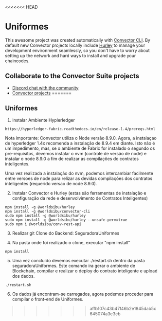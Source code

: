 <<<<<<< HEAD
# Uniformes

This awesome project was created automatically with <a href="https://github.com/worldsibu/convector-cli" target="_blank">Convector CLI</a>.
By default new Convector projects locally include <a href="https://github.com/worldsibu/hurley">Hurley</a> to manage your development environment seamlessly, so you don't have to worry about setting up the network and hard ways to install  and upgrade your chaincodes.

## Collaborate to the Convector Suite projects

* <a href="https://community.covalentx.com" target="_blank">Discord chat with the community</a>
* <a href="https://github.com/worldsibu" target="_blank">Convector projects</a>
=======
## Uniformes

1. Instalar Ambiente Hyplerledger
```
https://hyperledger-fabric.readthedocs.io/en/release-1.4/prereqs.html
```
Nota importante: Convector utiliza o Node versão 8.9.0. Agora, a instalaçao de hyperledger 1.4x recomenda a instalação de 8.9.4 em diante. Isto não é um impedimento, mas, se o ambiente de Fabric for instalado o segundo os pre-requisitos, devemos instalar o nvm (controle de versão de node) e instalar o node 8.9.0 a fim de realizar as compilações do contratos inteligentes. 

Uma vez realizada a instalação do nvm, podemos intercambiar facilmente entre versoes de node para relizar as devidas compilações dos contratos inteligentes (requerido versao de node 8.9.0).

2. Instalar Convector e Hurley (estas são ferramentas de instalação e configuração da rede e desenvolvimento de Contratos Inteligentes)

```
npm install -g @worldsibu/hurley
npm install -g @worldsibu/convector-cli
sudo npm install -g @worldsibu/hurley
sudo npm install -g @worldsibu/hurley --unsafe-perm=true
sudo npm i @worldsibu/conv-rest-api
```

3. Realizar git Clone do Backend: SeguradoraUniformes

4. Na pasta onde foi realizado o clone, executar "npm install" 

```
npm install
```

5. Uma vez concluido devemos executar ./restart.sh dentro da pasta seguradoraUniformes. Este comando ira gerar o ambiente de Blockchain, compilar e realizar o deploy do contrato inteligente e upload dos dados.

```
./restart.sh
```

6. Os dados já encontram-se carregados, agora podemos proceder para compilar o front-end de Uniformes.
>>>>>>> affb107c43b47f46b2e1845dab5c645074a3e3cb
